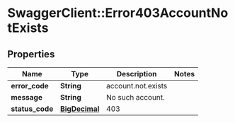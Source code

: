 # SwaggerClient::Error403AccountNotExists

## Properties
Name | Type | Description | Notes
------------ | ------------- | ------------- | -------------
**error_code** | **String** | account.not.exists | 
**message** | **String** | No such account. | 
**status_code** | [**BigDecimal**](BigDecimal.md) | 403 | 

